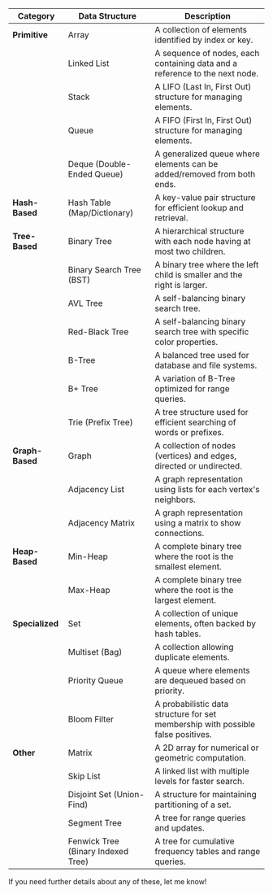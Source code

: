 
| **Category**          | **Data Structure**                  | **Description**                                                                 |
|-----------------------|-------------------------------------|---------------------------------------------------------------------------------|
| **Primitive**         | Array                               | A collection of elements identified by index or key.                           |
|                       | Linked List                         | A sequence of nodes, each containing data and a reference to the next node.    |
|                       | Stack                               | A LIFO (Last In, First Out) structure for managing elements.                   |
|                       | Queue                               | A FIFO (First In, First Out) structure for managing elements.                  |
|                       | Deque (Double-Ended Queue)          | A generalized queue where elements can be added/removed from both ends.        |
| **Hash-Based**        | Hash Table (Map/Dictionary)         | A key-value pair structure for efficient lookup and retrieval.                 |
| **Tree-Based**        | Binary Tree                         | A hierarchical structure with each node having at most two children.           |
|                       | Binary Search Tree (BST)            | A binary tree where the left child is smaller and the right is larger.         |
|                       | AVL Tree                            | A self-balancing binary search tree.                                           |
|                       | Red-Black Tree                      | A self-balancing binary search tree with specific color properties.            |
|                       | B-Tree                              | A balanced tree used for database and file systems.                            |
|                       | B+ Tree                             | A variation of B-Tree optimized for range queries.                             |
|                       | Trie (Prefix Tree)                  | A tree structure used for efficient searching of words or prefixes.            |
| **Graph-Based**       | Graph                               | A collection of nodes (vertices) and edges, directed or undirected.            |
|                       | Adjacency List                      | A graph representation using lists for each vertex's neighbors.                |
|                       | Adjacency Matrix                    | A graph representation using a matrix to show connections.                     |
| **Heap-Based**        | Min-Heap                            | A complete binary tree where the root is the smallest element.                 |
|                       | Max-Heap                            | A complete binary tree where the root is the largest element.                  |
| **Specialized**       | Set                                 | A collection of unique elements, often backed by hash tables.                  |
|                       | Multiset (Bag)                      | A collection allowing duplicate elements.                                       |
|                       | Priority Queue                      | A queue where elements are dequeued based on priority.                         |
|                       | Bloom Filter                        | A probabilistic data structure for set membership with possible false positives.|
| **Other**             | Matrix                              | A 2D array for numerical or geometric computation.                             |
|                       | Skip List                           | A linked list with multiple levels for faster search.                          |
|                       | Disjoint Set (Union-Find)           | A structure for maintaining partitioning of a set.                             |
|                       | Segment Tree                        | A tree for range queries and updates.                                          |
|                       | Fenwick Tree (Binary Indexed Tree)  | A tree for cumulative frequency tables and range queries.                      |

If you need further details about any of these, let me know!